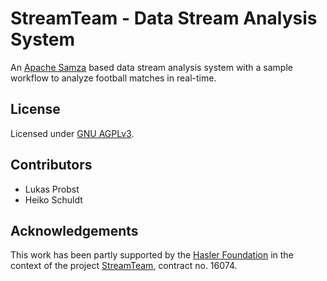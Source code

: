 # StreamTeam - Data Stream Analysis System
An [Apache Samza](https://github.com/apache/samza/) based data stream analysis system with a sample workflow to analyze football matches in real-time.

## License
Licensed under [GNU AGPLv3](LICENSE).

## Contributors
* Lukas Probst
* Heiko Schuldt

## Acknowledgements
This work has been partly supported by the [Hasler Foundation](https://haslerstiftung.ch/) in the context of the project [StreamTeam](https://dbis.dmi.unibas.ch/research/projects/streamTeam/), contract no. 16074.
